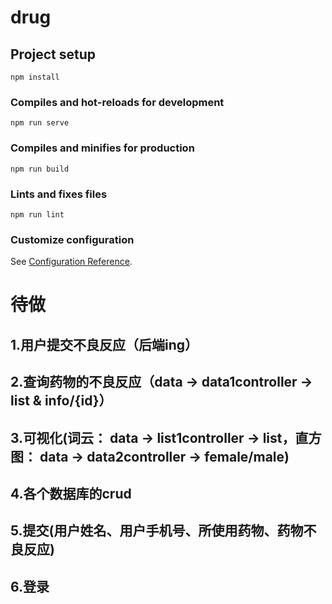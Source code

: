 # drug

## Project setup
```
npm install
```

### Compiles and hot-reloads for development
```
npm run serve
```

### Compiles and minifies for production
```
npm run build
```

### Lints and fixes files
```
npm run lint
```

### Customize configuration
See [Configuration Reference](https://cli.vuejs.org/config/).


# 待做
## 1.用户提交不良反应（后端ing）
## 2.查询药物的不良反应（data -> data1controller -> list & info/{id}）
## 3.可视化(词云： data -> list1controller -> list，直方图： data -> data2controller -> female/male)
## 4.各个数据库的crud
## 5.提交(用户姓名、用户手机号、所使用药物、药物不良反应)
## 6.登录